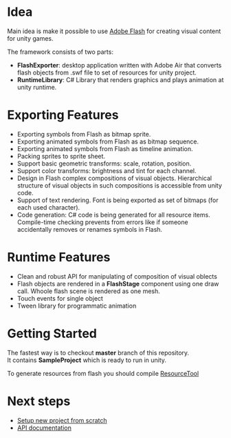 # Idea

Main idea is make it possible to use [Adobe Flash](www.adobe.com/products/flash.html) for creating visual content for unity games.

The framework consists of two parts:

- **FlashExporter**: desktop application written with Adobe Air that converts flash objects from .swf file to set of resources for unity project.
- **RuntimeLibrary**: C# Library that renders graphics and plays animation at unity runtime.

# Exporting Features

- Exporting symbols from Flash as bitmap sprite.
- Exporting animated symbols from Flash as as bitmap sequence.
- Exporting animated symbols from Flash as timeline animation.
- Packing sprites to sprite sheet.
- Support basic geometric transforms: scale, rotation, position.
- Support color transforms: brightness and tint for each channel.
- Design in Flash complex compositions of visual objects. Hierarchical structure of visual objects in such compositions is accessible from unity code.
- Support of text rendering. Font is being exported as set of bitmaps (for each used character).
- Code generation: C# code is being generated for all resource items. Compile-time checking prevents from errors like if someone accidentally removes or renames symbols in Flash.

# Runtime Features
- Clean and robust API for manipulating of composition of visual oblects
- Flash objects are rendered in a **FlashStage** component using one draw call. Whoole flash scene is rendered as one mesh.
- Touch events for single object
- Tween library for programmatic animation

# Getting Started

The fastest way is to checkout **master** branch of this repository.  
It contains **SampleProject** which is ready to run in unity.

To generate resources from flash you should compile [ResourceTool](https://github.com/nravo/flunity/wiki/ResourceTool)

# Next steps

- [Setup new project from scratch](https://github.com/nravo/flunity/wiki/GettingStarted/)
- [API documentation](http://nravo.github.io/flunity/api-docs/)
